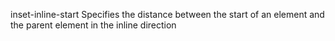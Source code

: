 inset-inline-start
    Specifies the distance between the start of an element and the parent element in the inline direction
